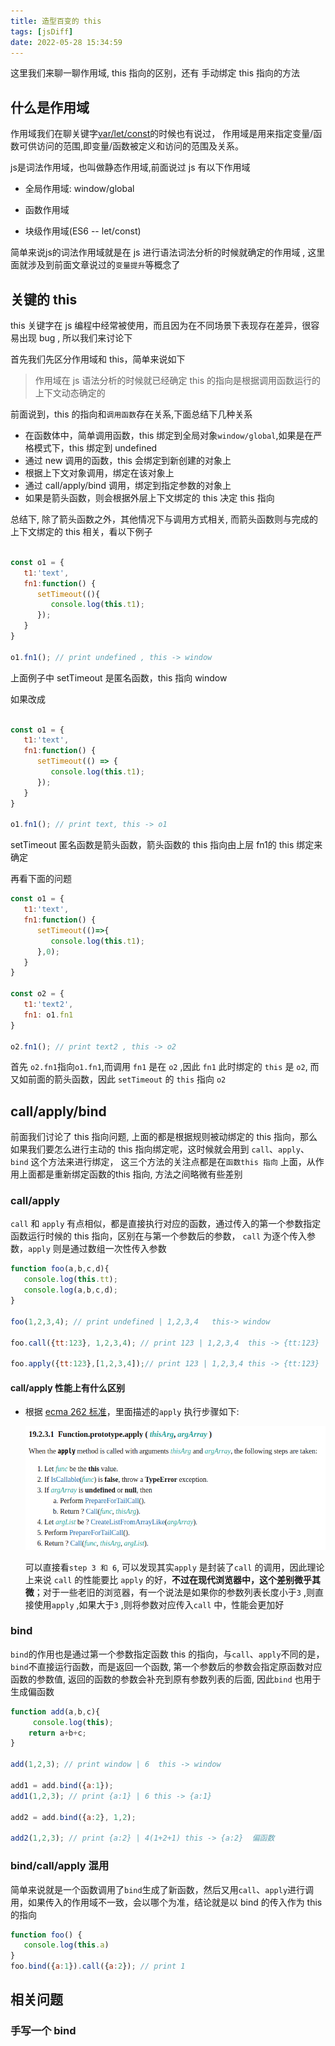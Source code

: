 ```yaml
---
title: 造型百变的 this 
tags: [jsDiff]
date: 2022-05-28 15:34:59
---
```


这里我们来聊一聊作用域, this 指向的区别，还有 手动绑定 this 指向的方法

<!--truncate-->
## 什么是作用域

作用域我们在聊关键字[var/let/const](./var-let-const.md)的时候也有说过， 作用域是用来指定变量/函数可供访问的范围,即变量/函数被定义和访问的范围及关系。

js是词法作用域，也叫做静态作用域,前面说过 js 有以下作用域

* 全局作用域: window/global

* 函数作用域

* 块级作用域(ES6 -- let/const)

简单来说js的词法作用域就是在 js 进行语法词法分析的时候就确定的作用域 , 这里面就涉及到前面文章说过的`变量提升`等概念了


## 关键的 this

this 关键字在 js 编程中经常被使用，而且因为在不同场景下表现存在差异，很容易出现 bug , 所以我们来讨论下

首先我们先区分作用域和 this，简单来说如下
> 作用域在 js 语法分析的时候就已经确定
> this 的指向是根据调用函数运行的上下文动态确定的

前面说到，this 的指向和`调用函数`存在关系,下面总结下几种关系

* 在函数体中，简单调用函数，this 绑定到全局对象`window/global`,如果是在严格模式下，this 绑定到 undefined
* 通过 new 调用的函数，this 会绑定到新创建的对象上
* 根据上下文对象调用，绑定在该对象上
* 通过 call/apply/bind 调用，绑定到指定参数的对象上
* 如果是箭头函数，则会根据外层上下文绑定的 this 决定 this 指向

总结下, 除了箭头函数之外，其他情况下与调用方式相关, 而箭头函数则与完成的上下文绑定的 this 相关，看以下例子

``` javascript

const o1 = {
   t1:'text',
   fn1:function() {
      setTimeout((){
         console.log(this.t1);
      });
   }
}

o1.fn1(); // print undefined , this -> window

```

上面例子中 setTimeout 是匿名函数，this 指向 window

如果改成

``` javascript

const o1 = {
   t1:'text',
   fn1:function() {
      setTimeout(() => {
         console.log(this.t1);
      });
   }
}

o1.fn1(); // print text, this -> o1

```

setTimeout 匿名函数是箭头函数，箭头函数的 this 指向由上层 fn1的 this 绑定来确定

再看下面的问题

``` javascript
const o1 = {
   t1:'text',
   fn1:function() {
      setTimeout(()=>{
         console.log(this.t1);
      },0);
   }
}

const o2 = {
   t1:'text2',
   fn1: o1.fn1
}

o2.fn1(); // print text2 , this -> o2

```

首先 `o2.fn1`指向`o1.fn1`,而调用 `fn1` 是在 `o2` ,因此 `fn1` 此时绑定的 `this` 是 `o2`, 而又如前面的箭头函数，因此 `setTimeout` 的 `this` 指向 `o2`

## call/apply/bind

前面我们讨论了 this 指向问题, 上面的都是根据规则被动绑定的 this 指向，那么如果我们要怎么进行主动的 this 指向绑定呢，这时候就会用到 `call`、`apply`、`bind` 这个方法来进行绑定，
这三个方法的关注点都是在`函数this 指向` 上面，从作用上面都是重新绑定函数的this 指向, 方法之间略微有些差别

### call/apply

`call` 和 `apply` 有点相似，都是直接执行对应的函数，通过传入的第一个参数指定函数运行时候的 this 指向，区别在与第一个参数后的参数， `call` 为逐个传入参数，`apply` 则是通过数组一次性传入参数

``` javascript
function foo(a,b,c,d){
   console.log(this.tt);
   console.log(a,b,c,d);
}

foo(1,2,3,4); // print undefined | 1,2,3,4   this-> window

foo.call({tt:123}, 1,2,3,4); // print 123 | 1,2,3,4  this -> {tt:123}

foo.apply({tt:123},[1,2,3,4]);// print 123 | 1,2,3,4 this -> {tt:123}

```

#### call/apply 性能上有什么区别

* 根据 [ecma 262 标准](https://tc39.es/ecma262/#sec-function.prototype.apply)，里面描述的`apply` 执行步骤如下:
  
   ![图 2](../images/67c7050aeeabf1c477c334020b29e140a854667609197be987ddd1512276fc97.png)  

   可以直接看`step 3 和 6`, 可以发现其实`apply` 是封装了`call` 的调用，因此理论上来说 `call` 的性能要比 `apply` 的好，**不过在现代浏览器中，这个差别微乎其微**；对于一些老旧的浏览器，有一个说法是如果你的参数列表长度小于`3` ,则直接使用`apply` ,如果大于`3` ,则将参数对应传入`call` 中，性能会更加好

### bind

`bind`的作用也是通过第一个参数指定函数 this 的指向，与`call`、`apply`不同的是，`bind`不直接运行函数，而是返回一个函数, 第一个参数后的参数会指定原函数对应函数的参数值, 返回的函数的参数会补充到原有参数列表的后面, 因此`bind` 也用于生成偏函数

``` javascript
function add(a,b,c){
     console.log(this);
    return a+b+c;
}

add(1,2,3); // print window | 6  this -> window

add1 = add.bind({a:1});
add1(1,2,3); // print {a:1} | 6 this -> {a:1}

add2 = add.bind({a:2}, 1,2);

add2(1,2,3); // print {a:2} | 4(1+2+1) this -> {a:2}  偏函数

```

### bind/call/apply 混用

简单来说就是一个函数调用了`bind`生成了新函数，然后又用`call`、`apply`进行调用，如果传入的作用域不一致，会以哪个为准，结论就是以 bind 的传入作为 this 的指向

``` javascript
function foo() {
   console.log(this.a)
}
foo.bind({a:1}).call({a:2}); // print 1
```

## 相关问题

### 手写一个 bind
